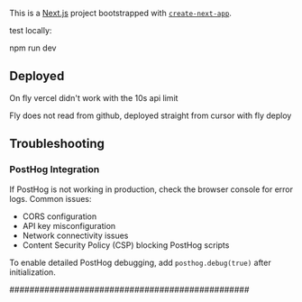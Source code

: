 This is a [Next.js](https://nextjs.org) project bootstrapped with [`create-next-app`](https://nextjs.org/docs/app/api-reference/cli/create-next-app).

test locally:

npm run dev

## Deployed

On fly
vercel didn't work with the 10s api limit

Fly does not read from github, deployed straight from cursor with fly deploy

## Troubleshooting

### PostHog Integration

If PostHog is not working in production, check the browser console for error logs. Common issues:

- CORS configuration
- API key misconfiguration
- Network connectivity issues
- Content Security Policy (CSP) blocking PostHog scripts

To enable detailed PostHog debugging, add `posthog.debug(true)` after initialization.

################################################
